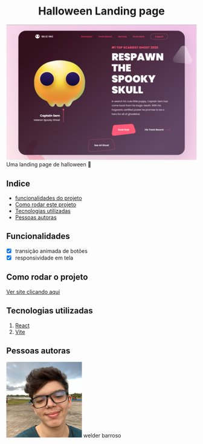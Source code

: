 <h1 align="center">Halloween Landing page</h1>
<img src="./capa.png"/>
Uma landing page de halloween 🎃 

## Indice

- <a href="#funcionalidades-do-projeto">funcionalidades do projeto</a>
- <a href="#como-rodar">Como rodar este projeto</a>
- <a href="#tecnologias-ultilizadas">Tecnologias utilizadas</a>
- <a href="#pessoas-autoras">Pessoas autoras</a>

<h2 id="funcionalidades-do-projeto">Funcionalidades</h2>

- [x] transição animada de botões
- [x] responsividade em tela

<h2 id="como-rodar">Como rodar o projeto</h2>
<a href="https://welderbm.github.io/Halloween-landingPage/">Ver site clicando aqui</a>

<h2 id="tecnologias-ultilizadas">Tecnologias utilizadas</h2> 

1. [React](https://react.dev/)
1. [Vite](https://vitejs.dev/)


<h2 id="pessoas-autoras">Pessoas autoras</h2> 
<img alt="minha foto de perfil" src="./perfil-quadrado.JPG" width="200"/>
welder barroso


